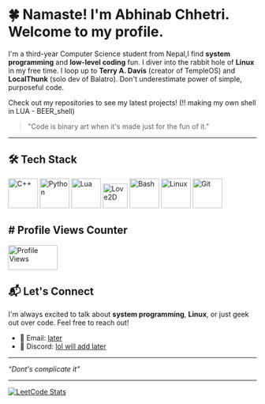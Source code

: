 # 🍀 Namaste! I'm Abhinab Chhetri. Welcome to my profile.

I'm a third-year Computer Science student from Nepal,I find **system programming** and **low-level coding** fun. I diver into the rabbit hole of **Linux** in my free time. I loop up to **Terry A. Davis** (creator of TempleOS) and **LocalThunk** (solo dev of Balatro). Don't underestimate power of simple, purposeful code.

Check out my repositories to see my latest projects! (!! making my own shell in LUA - BEER_shell)

> "Code is binary art when it's made just for the fun of it."  
---

## 🛠️ Tech Stack
<img src="https://cdn.jsdelivr.net/gh/devicons/devicon/icons/cplusplus/cplusplus-original.svg" alt="C++" height="60"/> <img src="https://cdn.jsdelivr.net/gh/devicons/devicon/icons/python/python-original.svg" alt="Python" height="60"/> <img src="https://cdn.jsdelivr.net/gh/devicons/devicon/icons/lua/lua-original.svg" alt="Lua" height="60"/> <img src="https://encrypted-tbn0.gstatic.com/images?q=tbn:ANd9GcTN9WG5lQXSvoBvVFNVWAKn_cCXR8ddEMx3GQ&s" alt="Love2D" height="50"/> <img src="https://www.vectorlogo.zone/logos/gnu_bash/gnu_bash-icon.svg" alt="Bash" height="60"/>
<img src="https://cdn.jsdelivr.net/gh/devicons/devicon/icons/linux/linux-original.svg" alt="Linux" height="60"/> <img src="https://cdn.jsdelivr.net/gh/devicons/devicon/icons/git/git-original.svg" alt="Git" height="60"/>

## # Profile Views Counter
<img src="https://komarev.com/ghpvc/?username=ABHINAB-CHHETRI&style=flat&color=brightgreen&label=Views" alt="Profile Views" width="100" height="50" />

## 📬 Let's Connect
I'm always excited to talk about **system programming**, **Linux**, or just geek out over code. Feel free to reach out!

- 📧 Email: [later](mailto:wal)
- 💬 Discord: [lol will add later](#)

---
*“Dont's complicate it"*

---

[![LeetCode Stats](https://leetcode-stats-api.herokuapp.com/Abhinab_Chhetri)](https://leetcode.com/Abhinab_Chhetri)



